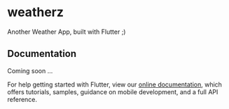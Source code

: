 # weatherz

Another Weather App, built with Flutter ;)

## Documentation
  
  Coming soon ...


For help getting started with Flutter, view our 
[online documentation](https://flutter.io/docs), which offers tutorials, 
samples, guidance on mobile development, and a full API reference.
